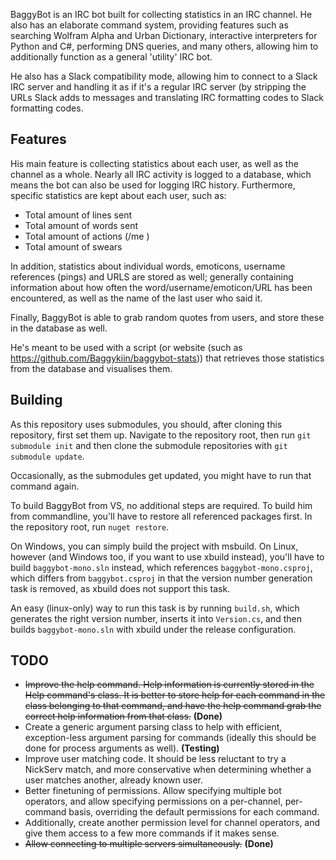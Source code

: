 
BaggyBot is an IRC bot built for collecting statistics in an IRC channel.
He also has an elaborate command system, providing features such as searching
Wolfram Alpha and Urban Dictionary, interactive interpreters for Python and C#,
performing DNS queries, and many others, allowing him to additionally function
as a general 'utility' IRC bot.

He also has a Slack compatibility mode, allowing him to connect to a Slack IRC
server and handling it as if it's a regular IRC server (by stripping the URLs
Slack adds to messages and translating IRC formatting codes to Slack formatting
codes.

Features
--------

His main feature is collecting statistics about each user, as well as the channel as a whole.
Nearly all IRC activity is logged to a database, which means the bot can also be used for logging IRC history.
Furthermore, specific statistics are kept about each user, such as:
 - Total amount of lines sent
 - Total amount of words sent
 - Total amount of actions (/me <action>)
 - Total amount of swears
 
In addition, statistics about individual words, emoticons, username references (pings) and URLS are stored as well; 
generally containing information about how often the word/username/emoticon/URL has been encountered,
as well as the name of the last user who said it.

Finally, BaggyBot is able to grab random quotes from users, and store these in the database as well.

He's meant to be used with a script (or website (such as https://github.com/Baggykiin/baggybot-stats)) that retrieves those statistics from the database and visualises them.

Building
--------
As this repository uses submodules, you should, after cloning this repository, first set them up. 
Navigate to the repository root, then run `git submodule init` and then clone the submodule
repositories with `git submodule update`.

Occasionally, as the submodules get updated, you might have to run that command again.

To build BaggyBot from VS, no additional steps are required. To build him from commandline,
you'll have to restore all referenced packages first. In the repository root, run `nuget restore`.

On Windows, you can simply build the project with msbuild. On Linux, however (and Windows too, if you
want to use xbuild instead), you'll have to build `baggybot-mono.sln` instead, which references
`baggybot-mono.csproj`, which differs from `baggybot.csproj` in that the version number generation
task is removed, as xbuild does not support this task. 

An easy (linux-only) way to run this task is by running `build.sh`, which generates the right
version number, inserts it into `Version.cs`, and then builds `baggybot-mono.sln` with xbuild under
the release configuration.

TODO
--------

 - ~~Improve the help command. Help information is currently stored in the Help command's class.
   It is better to store help for each command in the class belonging to that command, and 
   have the help command grab the correct help information from that class.~~ **(Done)**
 - Create a generic argument parsing class to help with efficient, exception-less argument parsing
   for commands (ideally this should be done for process arguments as well). **(Testing)**
 - Improve user matching code. It should be less reluctant to try a NickServ match, and more conservative
   when determining whether a user matches another, already known user.
 - Better finetuning of permissions. Allow specifying multiple bot operators, and allow specifying permissions
   on a per-channel, per-command basis, overriding the default permissions for each command.
 - Additionally, create another permission level for channel operators, and give them access to a few more
   commands if it makes sense.
 - ~~Allow connecting to multiple servers simultaneously.~~ **(Done)**
